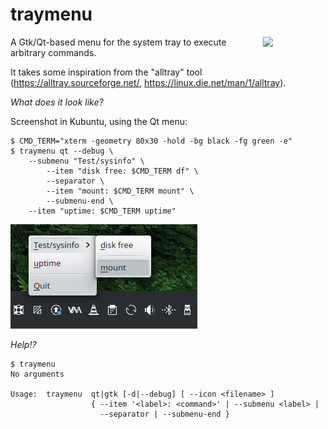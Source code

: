 # traymenu
<image align="right" width="100" src="doc/traymenu.png">
A Gtk/Qt-based menu for the system tray to execute arbitrary commands.

It takes some inspiration from the "alltray" tool
(https://alltray.sourceforge.net/, https://linux.die.net/man/1/alltray).

*What does it look like?*

Screenshot in Kubuntu, using the Qt menu:
```
$ CMD_TERM="xterm -geometry 80x30 -hold -bg black -fg green -e"
$ traymenu qt --debug \
    --submenu "Test/sysinfo" \
        --item "disk free: $CMD_TERM df" \
        --separator \
        --item "mount: $CMD_TERM mount" \
        --submenu-end \
    --item "uptime: $CMD_TERM uptime"
```

![Screenshot](doc/traymenu_screenshot_qt.png)

*Help!?*

```
$ traymenu
No arguments

Usage:  traymenu  qt|gtk [-d|--debug] [ --icon <filename> ]
                  { --item '<label>: <command>' | --submenu <label> |
                    --separator | --submenu-end }
```
